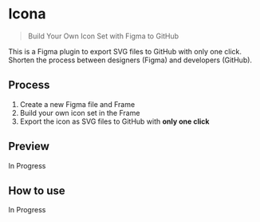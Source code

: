 # Icona

> Build Your Own Icon Set with Figma to GitHub

This is a Figma plugin to export SVG files to GitHub with only one click.
Shorten the process between designers (Figma) and developers (GitHub).

## Process

1. Create a new Figma file and Frame
2. Build your own icon set in the Frame
3. Export the icon as SVG files to GitHub with **only one click**

## Preview

In Progress

## How to use

In Progress
